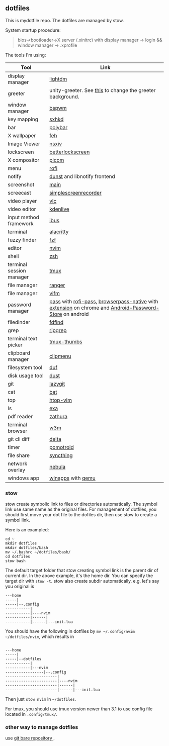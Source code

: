 ## dotfiles
This is mydotfile repo. The dotfiles are managed by stow. 

System startup procedure: 

>bios->bootloader->X server (.xinitrc) with display manager -> login && window manager -> .xprofile 

The tools I'm using:

| Tool                 | Link                                                        |
|----------------------|-------------------------------------------------------------|
| display manager          | [lightdm](https://github.com/canonical/lightdm)                                                                                                      |
| greeter                  | unity-greeter. See [this](https://askubuntu.com/questions/64001/how-do-i-change-the-wallpaper-of-the-login-screen) to change the greeter background. |
| window manager           | [bspwm](https://github.com/baskerville/bspwm)                                                                                                        |
| key mapping              | [sxhkd](https://github.com/baskerville/sxhkd)                                                                                                        |
| bar                      | [polybar](https://github.com/polybar/polybar)                                                                                                        |
| X wallpaper              | [feh](https://github.com/derf/feh)                                                                                                                   |
| Image Viewer | [nsxiv](https://nsxiv.codeberg.page/)                                                                                                                   |
| lockscreen               | [betterlockscreen](https://github.com/betterlockscreen/betterlockscreen)                                                                             |
| X compositor             | [picom](https://github.com/yshui/picom)                                                                                                              |
| menu                     | [rofi](https://github.com/davatorium/rofi)                                                                                                           |
| notify                   | [dunst](https://github.com/dunst-project/dunst) and libnotify frontend                                                                               |
| screenshot               | [main](https://github.com/naelstrof/maim)                                                                                                            |
| screecast                | [simplescreenrecorder](https://www.maartenbaert.be/simplescreenrecorder/)                                                                            |
| video player             | [vlc](https://www.videolan.org/vlc/)                                                                                                                 |
| video editor             | [kdenlive](https://kdenlive.org/en/)                                                                                                                 |
| input method framework   | [ibus](https://github.com/ibus/ibus)                                                                                                                 |
| terminal                 | [alacritty](https://github.com/alacritty/alacritty)                                                                                                  |
| fuzzy finder             | [fzf](https://github.com/junegunn/fzf)                                                                                                               |
| editor                   | [nvim](https://github.com/neovim/neovim)                                                                                                             |
| shell                    | [zsh](https://www.zsh.org/)                                                                                                                          |
| terminal session manager | [tmux](https://github.com/tmux/tmux/wiki)                                                                                                            |
| file manager             | [ranger](https://github.com/ranger/ranger)                                                                                                           |
| file manager             | [vifm](https://vifm.info/)                                                                                                                           |
| password manager             | [pass](https://www.passwordstore.org) with [rofi-pass](https://github.com/carnager/rofi-pass), [browserpass-native](https://github.com/browserpass/browserpass-native/) with [extension](https://chrome.google.com/webstore/detail/browserpass/naepdomgkenhinolocfifgehidddafch?hl=en) on chrome and [Android-Password-Store](https://github.com/android-password-store/Android-Password-Store) on android      |
| filedinder               | [fdfind](https://github.com/sharkdp/fd)                                                                                                              |
| grep                     | [ripgrep](https://github.com/BurntSushi/ripgrep)                                                                                                     |
| terminal text picker     | [tmux-thumbs](https://github.com/fcsonline/tmux-thumbs)                                                                                              |
| clipboard manager        | [clipmenu](https://github.com/cdown/clipmenu)                                                                                                        |
| filesystem tool          | [duf](https://github.com/muesli/duf)                                                                                                                 |
| disk usage tool          | [dust](https://github.com/bootandy/dust)                                                                                                             |
| git                      | [lazygit](https://github.com/jesseduffield/lazygit)                                                                                                  |
| cat                      | [bat](https://github.com/sharkdp/bat)                                                                                                                |
| top                      | [htop-vim](https://github.com/KoffeinFlummi/htop-vim)                                                                                                |
| ls                       | [exa](https://github.com/ogham/exa)                                                                                                                  |
| pdf reader               | [zathura](https://github.com/pwmt/zathura)
| terminal browser         | [w3m](https://w3m.sourceforge.net/)                                                                                                                  |
| git cli diff             | [delta](https://github.com/dandavison/delta)                                                                                                         |
| timer                    | [pomotroid](https://github.com/Splode/pomotroid)                                                                                                     |
| file share               | [syncthing](https://github.com/syncthing/syncthing)                                                                                                  |
| network overlay          | [nebula](https://github.com/slackhq/nebula)                                                                                                          |
| windows app              | [winapps](https://github.com/Fmstrat/winapps) with [qemu](https://github.com/qemu/qemu)                                                              |


### stow
stow create symbolic link to files or directories automatically. The symbol link use same name as the original files. For management of dotfiles, you should first move your dot file to the dofiles dir, then use stow to create a symbol link.

Here is an exampled:
```
cd ~
mkdir dotfiles
mkdir dotfiles/bash
mv ~/.bashrc ~/dotfiles/bash/
cd dotfiles
stow bash
```
The default target folder that stow creating symbol link is the parent dir of current dir. In the above example, it's the home dir. You can specify the target dir with `stow -t`.
stow also create subdir automatically. e.g. let's say you original is 
```
---home
-----|
-----|--.config 
-----------|
-----------|----nvim
-----------|------|
-----------|------|---init.lua
```
You should have the following in dotfiles by `mv ~/.config/nvim ~/dotfiles/nvim`, which results in 
```

---home
-----|
-----|--dotfiles 
-----------|
-----------|---nvim
-----------------|--.config 
-----------------------|
-----------------------|----nvim
-----------------------|------|
-----------------------|------|---init.lua
```
Then just `stow nvim` in `~/dotfiles`.

For tmux, you should use tmux version newer than 3.1 to use config file located in `.config/tmux/`.

### other way to manage dotfiles
use [ git bare repository ](https://www.atlassian.com/git/tutorials/dotfiles).
